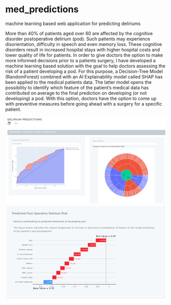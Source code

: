 # med_predictions
machine learning based web application for predicting deliriums


More than 40% of patients aged over 60 are affected by the 
cognitive disorder postoperative delirium (pod). Such patients 
may experience disorientation, difficulty in speech and even memory loss. 
These cognitive disorders result in increased hospital stays with higher 
hospital costs and lower quality of life for patients. In order to give 
doctors the option to make more informed decisions prior to a patients surgery, 
I have developed a machine learning based solution with the goal to help doctors 
assessing the risk of a patient developing a pod. For this purpose, 
a Decision-Tree Model (RandomForest) combined with an AI Explainability
 model called SHAP has been applied to the medical patients data. 
The latter model opens the possibility to identify which feature of
 the patient’s medical data has contributed on average to the final 
prediction on developing (or not developing) a pod. With this option, 
doctors have the option to come up with preventive measures before going 
ahead with a surgery for a specific patient.

![overview](images/Overview_Dashboard_APP_picture.PNG)
![explainableAI](images/Explainability_SHAP.PNG)

